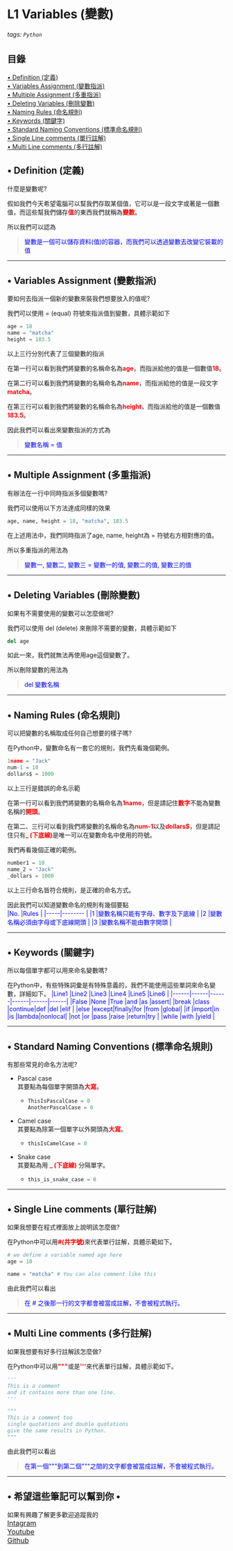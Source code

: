 # L1 Variables (變數)
###### tags: `Python`

## 目錄
<a href=#•-Definition-(定義)>• Definition (定義)</a>
<br>
<a href=#•-Variables-Assignment-(變數指派)>• Variables Assignment (變數指派)</a>
<br>
<a href=#•-Multiple-Assignment-(多重指派)>• Multiple Assignment (多重指派)</a>
<br>
<a href=#•-Deleting-Variables-(刪除變數)>• Deleting Variables (刪除變數)</a>
<br>
<a href=#•-Naming-Rules-(命名規則)>• Naming Rules (命名規則)</a>
<br>
<a href=#•-Keywords-(關鍵字)>• Keywords (關鍵字)</a>
<br>
<a href=#•-Standard-Naming-Conventions-(標準命名規則)>• Standard Naming Conventions (標準命名規則)</a>
<br>
<a href=#•-Single-Line-comments-(單行註解)>• Single Line comments (單行註解)</a>
<br>
<a href=#•-Multi-Line-comments-(多行註解)>• Multi Line comments (多行註解)</a>
## • Definition (定義)

什麼是變數呢?

假如我們今天希望電腦可以幫我們存取某個值，它可以是一段文字或著是一個數值，而這些幫我們儲存<font color='red'>**值**</font>的東西我們就稱為<font color='red'>**變數**</font>。

所以我們可以認為<br>
><font color='blue'>變數是一個可以儲存資料(值)的容器，而我們可以透過變數去改變它裝載的值</font>
<hr>

## • Variables Assignment (變數指派)
要如何去指派一個新的變數來裝我們想要放入的值呢?

我們可以使用 = (equal) 符號來指派值到變數，具體示範如下

```python
age = 18
name = "matcha"
height = 183.5
```
以上三行分別代表了三個變數的指派

在第一行可以看到我們將變數的名稱命名為<font color='red'>**age**</font>，而指派給他的值是一個數值<font color='red'>**18**</font>。

在第二行可以看到我們將變數的名稱命名為<font color='red'>**name**</font>，而指派給他的值是一段文字<font color='red'>**matcha**</font>。

在第三行可以看到我們將變數的名稱命名為<font color='red'>**height**</font>，而指派給他的值是一個數值<font color='red'>**183.5**</font>。

因此我們可以看出來變數指派的方式為<br>
><font color='blue'>變數名稱 = 值</font>
<hr>

## • Multiple Assignment (多重指派)
有辦法在一行中同時指派多個變數嗎?

我們可以使用以下方法達成同樣的效果

```python
age, name, height = 18, "matcha", 183.5
```
在上述用法中，我們同時指派了age, name, height為 = 符號右方相對應的值。

所以多重指派的用法為<br>
><font color='blue'>變數一, 變數二, 變數三 = 變數一的值, 變數二的值, 變數三的值</font>
<hr>

## • Deleting Variables (刪除變數)
如果有不需要使用的變數可以怎麼做呢?

我們可以使用 del (delete) 來刪除不需要的變數，具體示範如下

```python
del age
```
如此一來，我們就無法再使用age這個變數了。

所以刪除變數的用法為<br>
><font color='blue'>del 變數名稱</font>
<hr>

## • Naming Rules (命名規則)
可以把變數的名稱取成任何自己想要的樣子嗎?

在Python中，變數命名有一套它的規則，我們先看幾個範例。
```python
1name = "Jack"
num-1 = 10
dollars$ = 1000
```
以上三行是錯誤的命名示範

在第一行可以看到我們將變數的名稱命名為<font color='red'>**1name**</font>，但是請記住<font color='red'>**數字**</font>不能為變數名稱的<font color='red'>**開頭**</font>。

在第二、三行可以看到我們將變數的名稱命名為<font color='red'>**num-1**</font>以及<font color='red'>**dollars$**</font>，但是請記住只有<font color='red'>**_ (下底線)**</font>是唯一可以在變數命名中使用的符號。

我們再看幾個正確的範例。
```python
number1 = 10
name_2 = "Jack"
_dollars = 1000
```
以上三行命名皆符合規則，是正確的命名方式。

因此我們可以知道變數命名的規則有幾個要點<br>
<font color='blue'>
|No.   |Rules                         | 
|-----|--------                      |
|1    |變數名稱只能有字母、數字及下底線 |
|2    |變數名稱必須由字母或下底線開頭   |
|3    |變數名稱不能由數字開頭          |
</font>
<hr>
</font>

## • Keywords (關鍵字)
所以每個單字都可以用來命名變數嗎?

在Python中，有些特殊詞彙是有特殊意義的，我們不能使用這些單詞來命名變數，詳細如下。
<font color='blue'>
|Line1 |Line2 |Line3 |Line4 |Line5 |Line6 |
|------|------|------|------|------|------|
|False |None  |True  |and   |as    |assert|
|break |class |continue|def |del   |elif  |
|else  |except|finally|for  |from  |global|
|if    |import|in    |is    |lambda|nonlocal|
|not   |or    |pass  |raise |return|try   |
|while |with  |yield |
</font>
<hr>
</font>

## • Standard Naming Conventions (標準命名規則)

有那些常見的命名方法呢?

* Pascal case<br>
其要點為每個單字開頭為<font color='red'>**大寫**</font>。
    * ```python
      ThisIsPascalCase = 0
      AnotherPascalCase = 0
      ```
* Camel case<br>
其要點為除第一個單字以外開頭為<font color='red'>**大寫**</font>。
    * ```python
      thisIsCamelCase = 0
      ```
* Snake case<br>
其要點為用<font color='red'> **_ (下底線)** </font>分隔單字。
    * ```python
      this_is_snake_case = 0
      ```
<hr>

## • Single Line comments (單行註解)
如果我想要在程式裡面放上說明該怎麼做?

在Python中可以用<font color='red'>**#(井字號)**</font>來代表單行註解，具體示範如下。
```python
# we define a variable named age here
age = 18

name = "matcha" # You can also comment like this
```
由此我們可以看出<br>
><font color="blue">在 # 之後那一行的文字都會被當成註解，不會被程式執行。</font>
<hr>

## • Multi Line comments (多行註解)
如果我想要有好多行註解該怎麼做?

在Python中可以用<font color='red'>**"""**</font>或是<font color='red'>**'''**</font>來代表單行註解，具體示範如下。
```python
'''
This is a comment
and it contains more than one line.
'''

"""
This is a comment too
single quotations and double quotations
give the same results in Python.
"""
```
由此我們可以看出<br>
><font color="blue">在第一個"""到第二個"""之間的文字都會被當成註解，不會被程式執行。</font>
<hr>

## • 希望這些筆記可以幫到你 •
如果有興趣了解更多歡迎追蹤我的<br>
<font size=3>[Intagram](https://www.instagram.com/matcha_code/)</font><br>
<font size=3>[Youtube](https://www.youtube.com/@matchacode)</font>
<br>
<font size=3>[Github](https://github.com/OG-Matcha/Python-Class)</font>
